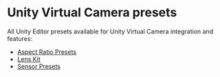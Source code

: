 # Unity Virtual Camera presets

All Unity Editor presets available for Unity Virtual Camera integration and features:

* [Aspect Ratio Presets](ref-asset-aspect-ratio-presets.md)
* [Lens Kit](ref-asset-lens-kit.md)
* [Sensor Presets](ref-asset-sensor-presets.md)
